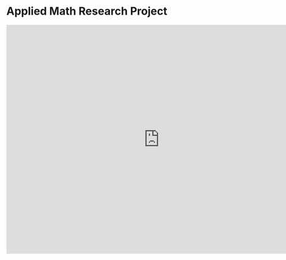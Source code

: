 # Applied Math Research Project


<iframe width="800" height="600" src="https://app.powerbi.com/view?r=eyJrIjoiYmQzZTBjMDItMjE3Mi00NDM3LTlkYzAtYTk5MTY5ZDU2N2JhIiwidCI6IjQyYTllZjJjLTMzYjctNGQ1Ni1iNjQyLWM3MGYyZjAxMzM3NiJ9" frameborder="0" allowFullScreen="true"></iframe>